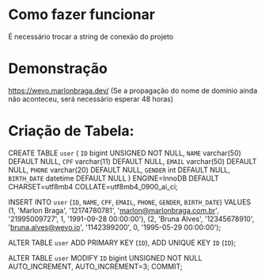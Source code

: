 # Como fazer funcionar
É necessário trocar a string de conexão do projeto

# Demonstração
https://wevo.marlonbraga.dev/
(Se a propagação do nome de domínio ainda não aconteceu, será necessário esperar 48 horas)

# Criação de Tabela:
CREATE TABLE `user` (
  `ID` bigint UNSIGNED NOT NULL,
  `NAME` varchar(50) DEFAULT NULL,
  `CPF` varchar(11) DEFAULT NULL,
  `EMAIL` varchar(50) DEFAULT NULL,
  `PHONE` varchar(20) DEFAULT NULL,
  `GENDER` int DEFAULT NULL,
  `BIRTH_DATE` datetime DEFAULT NULL
) ENGINE=InnoDB DEFAULT CHARSET=utf8mb4 COLLATE=utf8mb4_0900_ai_ci;

INSERT INTO `user` (`ID`, `NAME`, `CPF`, `EMAIL`, `PHONE`, `GENDER`, `BIRTH_DATE`) VALUES
(1, 'Marlon Braga', '12174780781', 'marlon@marlonbraga.com.br', '21995009727', 1, '1991-09-28 00:00:00'),
(2, 'Bruna Alves', '12345678910', 'bruna.alves@wevo.io', '1142399200', 0, '1995-05-29 00:00:00');

ALTER TABLE `user`
  ADD PRIMARY KEY (`ID`),
  ADD UNIQUE KEY `ID` (`ID`);

ALTER TABLE `user`
  MODIFY `ID` bigint UNSIGNED NOT NULL AUTO_INCREMENT, AUTO_INCREMENT=3;
COMMIT;
